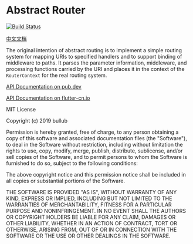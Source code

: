 # Abstract Router

[![Build Status](https://travis-ci.org/dart-router/abstract-router.svg?branch=master)](https://travis-ci.org/dart-router/abstract-router)

[中文文档](./README.zh_cn.md)

The original intention of abstract routing is to implement a simple routing system for mapping URIs to specified handlers and to support binding of middleware to paths. It parses the parameter information, middleware, and processing functions carried by the URI and places it in the context of the `RouterContext` for the real routing system.


[API Documentation on pub.dev](https://pub.dev/documentation/abstract_router/latest/abstract-router/abstract-router-library.html)

[API Documentation on flutter-cn.io](https://pub.flutter-io.cn/documentation/abstract_router/latest/abstract-router/abstract-router-library.html)

MIT License

Copyright (c) 2019 bullub

Permission is hereby granted, free of charge, to any person obtaining a copy
of this software and associated documentation files (the "Software"), to deal
in the Software without restriction, including without limitation the rights
to use, copy, modify, merge, publish, distribute, sublicense, and/or sell
copies of the Software, and to permit persons to whom the Software is
furnished to do so, subject to the following conditions:

The above copyright notice and this permission notice shall be included in all
copies or substantial portions of the Software.

THE SOFTWARE IS PROVIDED "AS IS", WITHOUT WARRANTY OF ANY KIND, EXPRESS OR
IMPLIED, INCLUDING BUT NOT LIMITED TO THE WARRANTIES OF MERCHANTABILITY,
FITNESS FOR A PARTICULAR PURPOSE AND NONINFRINGEMENT. IN NO EVENT SHALL THE
AUTHORS OR COPYRIGHT HOLDERS BE LIABLE FOR ANY CLAIM, DAMAGES OR OTHER
LIABILITY, WHETHER IN AN ACTION OF CONTRACT, TORT OR OTHERWISE, ARISING FROM,
OUT OF OR IN CONNECTION WITH THE SOFTWARE OR THE USE OR OTHER DEALINGS IN THE
SOFTWARE.
